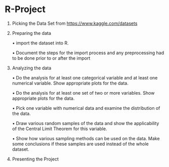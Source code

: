 # R-Project

1. Picking the Data Set from https://www.kaggle.com/datasets 

2. Preparing the data

    • import the dataset into R. 
		
    • Document the steps for the import process and any preprocessing had to be done prior to or after the import

3. Analyzing the data 

    • Do the analysis for at least one categorical variable and at least one numerical variable. Show appropriate plots for the data. 

    • Do the analysis for at least one set of two or more variables. Show appropriate plots for the data. 

    • Pick one variable with numerical data and examine the distribution of the data. 

    • Draw various random samples of the data and show the applicability of the Central Limit Theorem for this variable. 

    • Show how various sampling methods can be used on the data. Make some conclusions if these samples are used instead of the whole dataset. 


3. Presenting the Project


